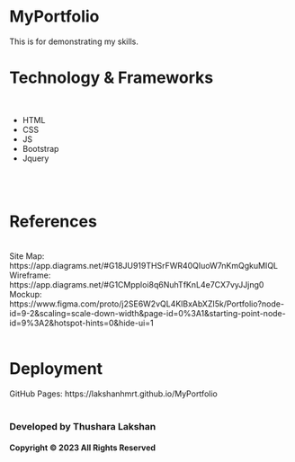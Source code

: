 # MyPortfolio
This is for demonstrating my skills. 
<h1>Technology & Frameworks</h1>
<br>
<ul>
  <li>HTML</li>
  <li>CSS</li>
  <li>JS</li>
  <li>Bootstrap</li>
  <li>Jquery</li>
</ul>
<br>
<br>
<h1>References</h1>
<br>
Site Map: https://app.diagrams.net/#G18JU919THSrFWR40QIuoW7nKmQgkuMIQL
Wireframe: https://app.diagrams.net/#G1CMpploi8q6NuhTfKnL4e7CX7vyJJjng0
Mockup: https://www.figma.com/proto/j2SE6W2vQL4KlBxAbXZI5k/Portfolio?node-id=9-2&scaling=scale-down-width&page-id=0%3A1&starting-point-node-id=9%3A2&hotspot-hints=0&hide-ui=1
<br>
<br>
<h1>Deployment</h1>
GitHub Pages: https://lakshanhmrt.github.io/MyPortfolio
<br>
<br>
<h3>Developed by Thushara Lakshan</h2>
<h4>Copyright © 2023 All Rights Reserved</h4>

